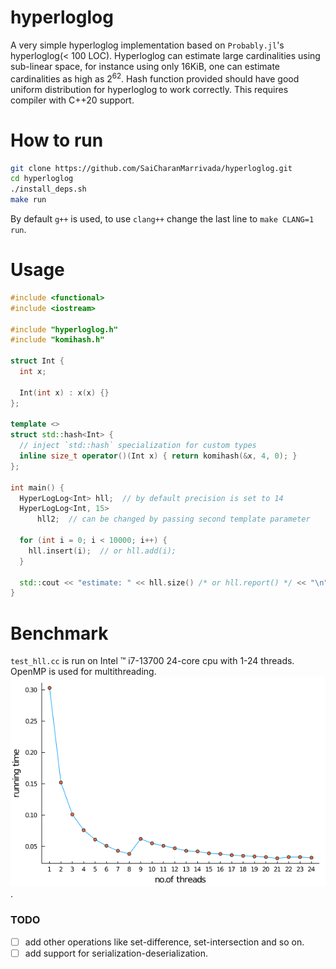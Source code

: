 # hyperloglog

A very simple hyperloglog implementation based on `Probably.jl`'s hyperloglog(< 100 LOC). Hyperloglog can estimate large cardinalities using sub-linear space, for instance using only 16KiB, one can estimate cardinalities as high as $2^{62}$. Hash function provided should have good uniform distribution for hyperloglog to work correctly.
This requires compiler with C++20 support.

# How to run
```bash
git clone https://github.com/SaiCharanMarrivada/hyperloglog.git
cd hyperloglog
./install_deps.sh
make run
```
By default `g++` is used, to use `clang++` change the last line to `make CLANG=1 run`.

# Usage
```cpp
#include <functional>
#include <iostream>

#include "hyperloglog.h"
#include "komihash.h"

struct Int {
  int x;

  Int(int x) : x(x) {}
};

template <>
struct std::hash<Int> {
  // inject `std::hash` specialization for custom types
  inline size_t operator()(Int x) { return komihash(&x, 4, 0); }
};

int main() {
  HyperLogLog<Int> hll;  // by default precision is set to 14
  HyperLogLog<Int, 15>
      hll2;  // can be changed by passing second template parameter

  for (int i = 0; i < 10000; i++) {
    hll.insert(i);  // or hll.add(i);
  }

  std::cout << "estimate: " << hll.size() /* or hll.report() */ << "\n";
}
```

# Benchmark
`test_hll.cc` is run on Intel &trade; i7-13700 24-core cpu with 1-24 threads. OpenMP is used for multithreading. ![](./running_times.png?raw=true).

### TODO
- [ ] add other operations like set-difference, set-intersection and so on.
- [ ] add support for serialization-deserialization.
